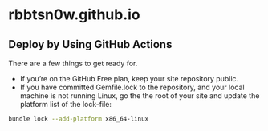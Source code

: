 # rbbtsn0w.github.io



## Deploy by Using GitHub Actions

There are a few things to get ready for.

* If you’re on the GitHub Free plan, keep your site repository public.
* If you have committed Gemfile.lock to the repository, and your local machine is not running Linux, go the the root of your site and update the platform list of the lock-file:

``` Bash
bundle lock --add-platform x86_64-linux
```
